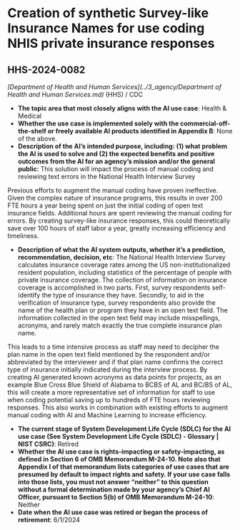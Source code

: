 # Creation of synthetic Survey-like Insurance Names for use coding NHIS private insurance responses
## HHS-2024-0082
_[Department of Health and Human Services](../3_agency/Department of Health and Human Services.md)_ (HHS) / CDC


+ **The topic area that most closely aligns with the AI use case**: Health & Medical
+ **Whether the use case is implemented solely with the commercial-off-the-shelf or freely available AI products identified in Appendix B**: None of the above.
+ **Description of the AI’s intended purpose, including: (1) what problem the AI is used to solve and (2) the expected benefits and positive outcomes from the AI for an agency’s mission and/or the general public**: This solution will impact the process of manual coding and reviewing text errors in the National Health Interview Survey 

Previous efforts to augment the manual coding have proven ineffective. Given the complex nature of insurance programs, this results in over 200 FTE hours a year being spent on just the initial coding of open text insurance fields. Additional hours are spent reviewing the manual coding for errors. By creating survey-like insurance responses, this could theoretically save over 100 hours of staff labor a year, greatly increasing efficiency and timeliness.
+ **Description of what the AI system outputs, whether it’s a prediction, recommendation, decision, etc**: The National Health Interview Survey calculates insurance coverage rates among the US non-institutionalized resident population, including statistics of the percentage of people with private insurance coverage. The collection of information on insurance coverage is accomplished in two parts. First, survey respondents self-identify the type of insurance they have. Secondly, to aid in the verification of insurance type, survey respondents also provide the name of the health plan or program they have in an open text field. The information collected in the open text field may include misspellings, acronyms, and rarely match exactly the true complete insurance plan name. 

This leads to a time intensive process as staff may need to decipher the plan name in the open text field mentioned by the respondent and/or abbreviated by the interviewer and if that plan name confirms the correct type of insurance initially indicated during the interview process. By creating AI generated known acronyms as data points for projects, as an example Blue Cross Blue Shield of Alabama to BCBS of AL and BC/BS of AL, this will create a more representative set of information for staff to use when coding potential saving up to hundreds of FTE hours reviewing responses. This also works in combination with existing efforts to augment manual coding with AI and Machine Learning to increase efficiency.
+ **The current stage of System Development Life Cycle (SDLC) for the AI use case (See System Development Life Cycle (SDLC) - Glossary | NIST CSRC)**: Retired
+ **Whether the AI use case is rights-impacting or safety-impacting, as defined in Section 6 of OMB Memorandum M-24-10. Note also that Appendix I of that memorandum lists categories of use cases that are presumed by default to impact rights and safety. If your use case falls into those lists, you must not answer “neither” to this question without a formal determination made by your agency’s Chief AI Officer, pursuant to Section 5(b) of OMB Memorandum M-24-10**: Neither
+ **Date when the AI use case was retired or began the process of retirement**: 6/1/2024